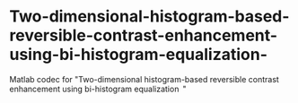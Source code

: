 # Two-dimensional-histogram-based-reversible-contrast-enhancement-using-bi-histogram-equalization-
Matlab codec for "Two-dimensional histogram-based reversible contrast enhancement using bi-histogram equalization  "
